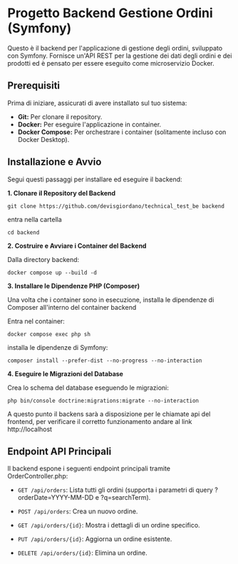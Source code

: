 # Progetto Backend Gestione Ordini (Symfony)

Questo è il backend per l'applicazione di gestione degli ordini, sviluppato con Symfony. Fornisce un'API REST per la gestione dei dati degli ordini e dei prodotti ed è pensato per essere eseguito come microservizio Docker.

## Prerequisiti

Prima di iniziare, assicurati di avere installato sul tuo sistema:

* **Git:** Per clonare il repository.
* **Docker:** Per eseguire l'applicazione in container.
* **Docker Compose:** Per orchestrare i container (solitamente incluso con Docker Desktop).

## Installazione e Avvio

Segui questi passaggi per installare ed eseguire il backend:

**1. Clonare il Repository del Backend**

```
git clone https://github.com/devisgiordano/technical_test_be backend
```
entra nella cartella
```
cd backend
```
**2. Costruire e Avviare i Container del Backend**

Dalla directory backend:
```
docker compose up --build -d
```
**3. Installare le Dipendenze PHP (Composer)**

Una volta che i container sono in esecuzione, installa le dipendenze di Composer all'interno del container backend

Entra nel container:
```
docker compose exec php sh
```
installa le dipendenze di Symfony:

```
composer install --prefer-dist --no-progress --no-interaction
```
**4. Eseguire le Migrazioni del Database**

Crea lo schema del database eseguendo le migrazioni:
```
php bin/console doctrine:migrations:migrate --no-interaction
```

A questo punto il backens sarà a disposizione per le chiamate api del frontend, per verificare il corretto funzionamento andare al link http://localhost

## Endpoint API Principali
Il backend espone i seguenti endpoint principali tramite OrderController.php:

 - ```GET /api/orders```: Lista tutti gli ordini (supporta i parametri di query ?orderDate=YYYY-MM-DD e ?q=searchTerm).

 - ```POST /api/orders```: Crea un nuovo ordine.

 - ```GET /api/orders/{id}```: Mostra i dettagli di un ordine specifico.

 - ```PUT /api/orders/{id}```: Aggiorna un ordine esistente.

 - ```DELETE /api/orders/{id}```: Elimina un ordine.